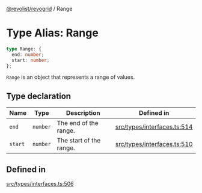 [@revolist/revogrid](README.md) / Range

# Type Alias: Range

```ts
type Range: {
  end: number;
  start: number;
};
```

`Range` is an object that represents a range of values.

## Type declaration

| Name | Type | Description | Defined in |
| ------ | ------ | ------ | ------ |
| `end` | `number` | The end of the range. | [src/types/interfaces.ts:514](https://github.com/revolist/revogrid/blob/7eb028636fe9635cf32f3cf0775076c9e2dde053/src/types/interfaces.ts#L514) |
| `start` | `number` | The start of the range. | [src/types/interfaces.ts:510](https://github.com/revolist/revogrid/blob/7eb028636fe9635cf32f3cf0775076c9e2dde053/src/types/interfaces.ts#L510) |

## Defined in

[src/types/interfaces.ts:506](https://github.com/revolist/revogrid/blob/7eb028636fe9635cf32f3cf0775076c9e2dde053/src/types/interfaces.ts#L506)
